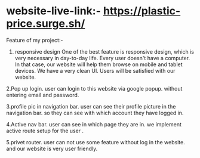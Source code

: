# website-live-link:- https://plastic-price.surge.sh/


Feature of my project:-
1. responsive design 
One of the best feature is responsive design, which is very necessary in day-to-day life. Every user doesn't have a computer. In that case, our website will help them browse on mobile and tablet devices. We have a very clean UI. Users will be satisfied with our website.

2.Pop up login.
user can login to this website via google popup. without entering email and password.

3.profile pic in navigation bar.
user can see their profile picture in the navigation bar. so they can see with which account they have logged in.

4.Active nav bar.
user can see in which page they are in. we implement active route setup for the user .

5.privet router.
user can not use some feature without log in the website. and our website is very user friendly. 
